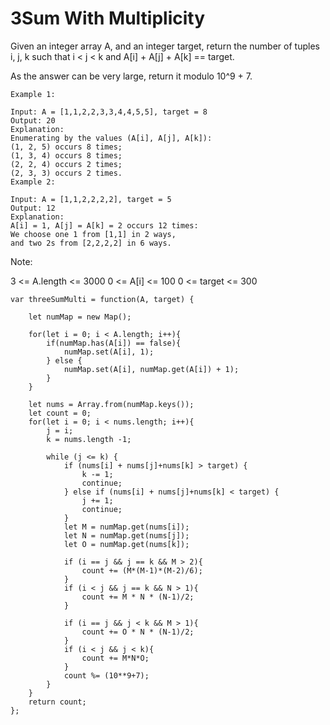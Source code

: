 # 3Sum With Multiplicity

Given an integer array A, and an integer target, return the number of tuples i, j, k  such that i < j < k and A[i] + A[j] + A[k] == target.

As the answer can be very large, return it modulo 10^9 + 7.











```
Example 1:

Input: A = [1,1,2,2,3,3,4,4,5,5], target = 8
Output: 20
Explanation:
Enumerating by the values (A[i], A[j], A[k]):
(1, 2, 5) occurs 8 times;
(1, 3, 4) occurs 8 times;
(2, 2, 4) occurs 2 times;
(2, 3, 3) occurs 2 times.
Example 2:

Input: A = [1,1,2,2,2,2], target = 5
Output: 12
Explanation:
A[i] = 1, A[j] = A[k] = 2 occurs 12 times:
We choose one 1 from [1,1] in 2 ways,
and two 2s from [2,2,2,2] in 6 ways.
```

Note:

3 <= A.length <= 3000
0 <= A[i] <= 100
0 <= target <= 300

```
var threeSumMulti = function(A, target) {

    let numMap = new Map();

    for(let i = 0; i < A.length; i++){
        if(numMap.has(A[i]) == false){
            numMap.set(A[i], 1);
        } else {
            numMap.set(A[i], numMap.get(A[i]) + 1);
        }
    }

    let nums = Array.from(numMap.keys());
    let count = 0;
    for(let i = 0; i < nums.length; i++){
        j = i;
        k = nums.length -1;

        while (j <= k) {
            if (nums[i] + nums[j]+nums[k] > target) {
                k -= 1;
                continue;
            } else if (nums[i] + nums[j]+nums[k] < target) {
                j += 1;
                continue;
            }
            let M = numMap.get(nums[i]);
            let N = numMap.get(nums[j]);
            let O = numMap.get(nums[k]);

            if (i == j && j == k && M > 2){
                count += (M*(M-1)*(M-2)/6);
            }
            if (i < j && j == k && N > 1){
                count += M * N * (N-1)/2;
            }

            if (i == j && j < k && M > 1){
                count += O * N * (N-1)/2;
            }
            if (i < j && j < k){
                count += M*N*O;
            }
            count %= (10**9+7);
        }
    }
    return count;
};
```
